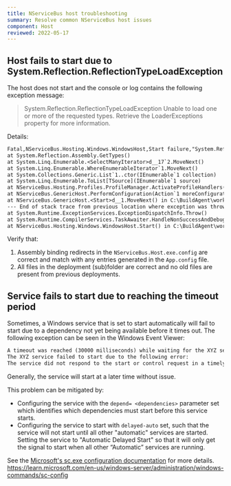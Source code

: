 ```yaml
---
title: NServiceBus host troubleshooting
summary: Resolve common NServiceBus host issues
component: Host
reviewed: 2022-05-17
---
```


## Host fails to start due to System.Reflection.ReflectionTypeLoadException

The host does not start and the console or log contains the following exception message:

> System.Reflection.ReflectionTypeLoadException Unable to load one or more of the requested types. Retrieve the LoaderExceptions property for more information.

Details:

```txt
Fatal,NServiceBus.Hosting.Windows.WindowsHost,Start failure,"System.Reflection.ReflectionTypeLoadException Unable to load one or more of the requested types. Retrieve the LoaderExceptions property for more information. at System.Reflection.RuntimeModule.GetTypes(RuntimeModule module)
at System.Reflection.Assembly.GetTypes()
at System.Linq.Enumerable.<SelectManyIterator>d__17`2.MoveNext()
at System.Linq.Enumerable.WhereEnumerableIterator`1.MoveNext()
at System.Collections.Generic.List`1..ctor(IEnumerable`1 collection)
at System.Linq.Enumerable.ToList[TSource](IEnumerable`1 source)
at NServiceBus.Hosting.Profiles.ProfileManager.ActivateProfileHandlers(EndpointConfiguration config) in C:\BuildAgent\work\3fdd02ec65f005b\src\NServiceBus.Hosting.Windows\Profiles\ProfileManager.cs:line 104
at NServiceBus.GenericHost.PerformConfiguration(Action`1 moreConfiguration) in C:\BuildAgent\work\3fdd02ec65f005b\src\NServiceBus.Hosting.Windows\GenericHost.cs:line 82
at NServiceBus.GenericHost.<Start>d__1.MoveNext() in C:\BuildAgent\work\3fdd02ec65f005b\src\NServiceBus.Hosting.Windows\GenericHost.cs:line 53
--- End of stack trace from previous location where exception was thrown ---
at System.Runtime.ExceptionServices.ExceptionDispatchInfo.Throw()
at System.Runtime.CompilerServices.TaskAwaiter.HandleNonSuccessAndDebuggerNotification(Task task)
at NServiceBus.Hosting.Windows.WindowsHost.Start() in C:\BuildAgent\work\3fdd02ec65f005b\src\NServiceBus.Hosting.Windows\WindowsHost.cs:line 32
```

Verify that:

1. Assembly binding redirects in the `NServiceBus.Host.exe.config` are correct and match with any entries generated in the `App.config` file.
2. All files in the deployment (sub)folder are correct and no old files are present from previous deployments.

## Service fails to start due to reaching the timeout period

Sometimes, a Windows service that is set to start automatically will fail to start due to a dependency not yet being available before it times out. The following exception can be seen in the Windows Event Viewer:

```txt
A timeout was reached (30000 milliseconds) while waiting for the XYZ service to connect.
The XYZ service failed to start due to the following error:
The service did not respond to the start or control request in a timely fashion
```

Generally, the service will start at a later time without issue. 

This problem can be mitigated by:

- Configuring the service with the `depend= <dependencies>` parameter set which identifies which dependencies must start before this service starts. 
- Configuring the service to start with `delayed-auto` set, such that the service will not start until all other "automatic" services are started. Setting the service to  "Automatic Delayed Start" so that it will only get the signal to start when all other “Automatic” services are running.

See the [Microsoft's sc.exe configuration documentation](https://learn.microsoft.com/en-us/windows-server/administration/windows-commands/sc-config) for more details.
https://learn.microsoft.com/en-us/windows-server/administration/windows-commands/sc-config

